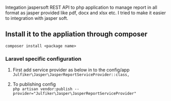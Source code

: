 Integation jaspersoft REST API to php application to manage report in all format as jasper provided like pdf, docx and xlsx etc. I tried to make it easier to integration with jasper soft.   
 
## Install it to the appliation through composer   
`composer install <package name>`

### Laravel specific configuration 
1. First add service provider as below in to the config/app   
`Julfiker\Jasper\JasperReportServiceProvider::class,`  
   
2. To publishing config   
`php artisan vendor:publish --provider="Julfiker\Jasper\JasperReportServiceProvider"`


